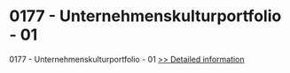 # 0177 - Unternehmenskulturportfolio - 01
0177 - Unternehmenskulturportfolio - 01
[>> Detailed information](https://secure.shareit.com/shareit/product.html?productid=301007764&affiliateid=200057808)